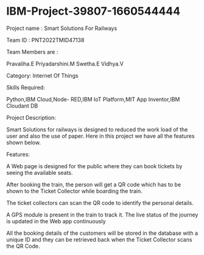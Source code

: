 # IBM-Project-39807-1660544444

Project name : Smart Solutions For Railways

Team ID : PNT2022TMID47138

Team Members are : 

Pravaliha.E
Priyadarshini.M
Swetha.E
Vidhya.V

Category: Internet Of Things

Skills Required:


Python,IBM Cloud,Node- RED,IBM IoT Platform,MIT App Inventor,IBM Cloudant DB

Project Description:

Smart Solutions for railways is designed to reduced the work load of the user and also the use of paper. Here in this project we have all the features shown below.

Features:

A Web page is designed for the public where they can book tickets by seeing the available seats.

After booking the train, the person will get a QR code which has to be shown to the Ticket Collector while boarding the train.

 The ticket collectors can scan the QR code to identify the personal details.

A GPS module is present in the train to track it. The live status of the journey is updated in the Web app continuously

All the booking details of the customers will be stored in the database with a unique ID and they can be retrieved back when the Ticket Collector scans the QR Code.




